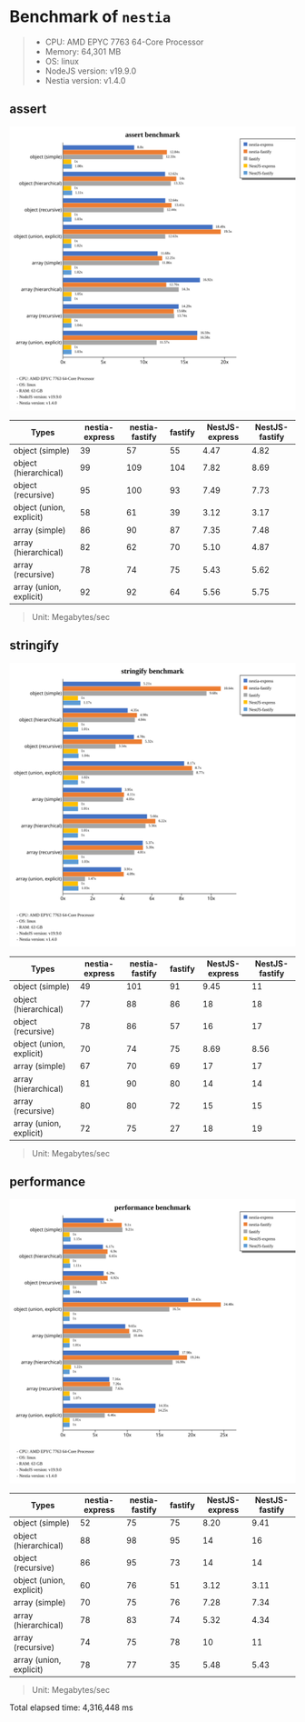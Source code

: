 # Benchmark of `nestia`
> - CPU: AMD EPYC 7763 64-Core Processor
> - Memory: 64,301 MB
> - OS: linux
> - NodeJS version: v19.9.0
> - Nestia version: v1.4.0


## assert
![assert benchmark](images/assert.svg)

 Types | nestia-express | nestia-fastify | fastify | NestJS-express | NestJS-fastify 
-------|------|------|------|------|------
 object (simple) | 39 | 57 | 55 | 4.47 | 4.82 
 object (hierarchical) | 99 | 109 | 104 | 7.82 | 8.69 
 object (recursive) | 95 | 100 | 93 | 7.49 | 7.73 
 object (union, explicit) | 58 | 61 | 39 | 3.12 | 3.17 
 array (simple) | 86 | 90 | 87 | 7.35 | 7.48 
 array (hierarchical) | 82 | 62 | 70 | 5.10 | 4.87 
 array (recursive) | 78 | 74 | 75 | 5.43 | 5.62 
 array (union, explicit) | 92 | 92 | 64 | 5.56 | 5.75 

> Unit: Megabytes/sec




## stringify
![stringify benchmark](images/stringify.svg)

 Types | nestia-express | nestia-fastify | fastify | NestJS-express | NestJS-fastify 
-------|------|------|------|------|------
 object (simple) | 49 | 101 | 91 | 9.45 | 11 
 object (hierarchical) | 77 | 88 | 86 | 18 | 18 
 object (recursive) | 78 | 86 | 57 | 16 | 17 
 object (union, explicit) | 70 | 74 | 75 | 8.69 | 8.56 
 array (simple) | 67 | 70 | 69 | 17 | 17 
 array (hierarchical) | 81 | 90 | 80 | 14 | 14 
 array (recursive) | 80 | 80 | 72 | 15 | 15 
 array (union, explicit) | 72 | 75 | 27 | 18 | 19 

> Unit: Megabytes/sec




## performance
![performance benchmark](images/performance.svg)

 Types | nestia-express | nestia-fastify | fastify | NestJS-express | NestJS-fastify 
-------|------|------|------|------|------
 object (simple) | 52 | 75 | 75 | 8.20 | 9.41 
 object (hierarchical) | 88 | 98 | 95 | 14 | 16 
 object (recursive) | 86 | 95 | 73 | 14 | 14 
 object (union, explicit) | 60 | 76 | 51 | 3.12 | 3.11 
 array (simple) | 70 | 75 | 76 | 7.28 | 7.34 
 array (hierarchical) | 78 | 83 | 74 | 5.32 | 4.34 
 array (recursive) | 74 | 75 | 78 | 10 | 11 
 array (union, explicit) | 78 | 77 | 35 | 5.48 | 5.43 

> Unit: Megabytes/sec







Total elapsed time: 4,316,448 ms
